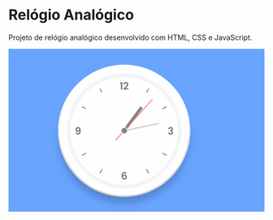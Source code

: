 # Relógio Analógico
Projeto de relógio analógico desenvolvido com HTML, CSS e JavaScript.



![Projeto_finalizado](https://github.com/RuanPr19/Analog_Clock1/blob/master/clock.gif)
